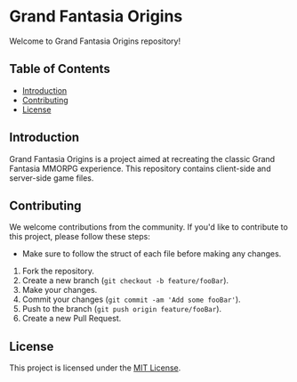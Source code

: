 # Grand Fantasia Origins

Welcome to Grand Fantasia Origins repository!

## Table of Contents

- [Introduction](#introduction)
- [Contributing](#contributing)
- [License](#license)

## Introduction

Grand Fantasia Origins is a project aimed at recreating the classic Grand Fantasia MMORPG experience. This repository contains client-side and server-side game files.

## Contributing

We welcome contributions from the community. If you'd like to contribute to this project, please follow these steps:
- Make sure to follow the struct of each file before making any changes.

1. Fork the repository.
2. Create a new branch (`git checkout -b feature/fooBar`).
3. Make your changes.
4. Commit your changes (`git commit -am 'Add some fooBar'`).
5. Push to the branch (`git push origin feature/fooBar`).
6. Create a new Pull Request.

## License

This project is licensed under the [MIT License](https://github.com/FerOuvina/grand-fantasia-origins/blob/master/LICENSE).
